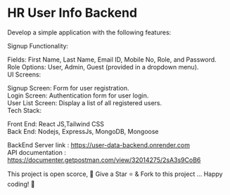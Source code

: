 # HR User Info Backend

Develop a simple application with the following features: 

Signup Functionality: 

Fields: First Name, Last Name, Email ID, Mobile No, Role, and Password. \
Role Options: User, Admin, Guest (provided in a dropdown menu). \
UI Screens: 

Signup Screen: Form for user registration. \
Login Screen: Authentication form for user login. \
User List Screen: Display a list of all registered users. \
Tech Stack: 
 
Front End: React JS,Tailwind CSS \
Back End: Nodejs, ExpressJs, MongoDB, Mongoose 

BackEnd Server link : https://user-data-backend.onrender.com \
API documentation : https://documenter.getpostman.com/view/32014275/2sA3s9CoB6

This project is open scorce, 🚀 Give a Star ⭐️ & Fork to this project ... Happy coding! 🤩